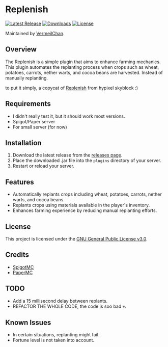 # Replenish

[![Latest Release](https://img.shields.io/github/release/VermeilChan/Replenish)](https://github.com/VermeilChan/Replenish/releases)
[![Downloads](https://img.shields.io/github/downloads/VermeilChan/Replenish/total)](https://github.com/VermeilChan/Replenish/releases)
[![License](https://img.shields.io/github/license/VermeilChan/Replenish)](https://github.com/VermeilChan/Replenish/blob/Development/LICENSE)

Maintained by [VermeilChan](https://github.com/VermeilChan).

## Overview

The Replenish is a simple plugin that aims to enhance farming mechanics. This plugin automates the replanting process when crops such as wheat, potatoes, carrots, nether warts, and cocoa beans are harvested. Instead of manually replanting.

to put it simply, a copycat of [Replenish](https://wiki.hypixel.net/Replenish_Enchantment) from hypixel skyblock :)

## Requirements

- I didn't really test it, but it should work most versions.
- Spigot/Paper server
- For small server (for now)

## Installation

1. Download the latest release from the [releases page](https://github.com/VermeilChan/Replenish/releases/latest).
2. Place the downloaded .jar file into the `plugins` directory of your server.
3. Restart or reload your server.

## Features

- Automatically replants crops including wheat, potatoes, carrots, nether warts, and cocoa beans.
- Replants crops using materials available in the player's inventory.
- Enhances farming experience by reducing manual replanting efforts.

## License

This project is licensed under the [GNU General Public License v3.0](LICENSE).

## Credits

- [SpigotMC](https://www.spigotmc.org/)
- [PaperMC](https://papermc.io/)

## TODO

- Add a 15 millisecond delay between replants.
- REFACTOR THE WHOLE CODE, the code is soo bad 💀.

## Known Issues

- In certain situations, replanting might fail.
- Fortune level is not taken into account.
